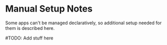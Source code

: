 # Manual Setup Notes

Some apps can't be managed declaratively, so additional setup needed for them is described here.

#TODO: Add stuff here